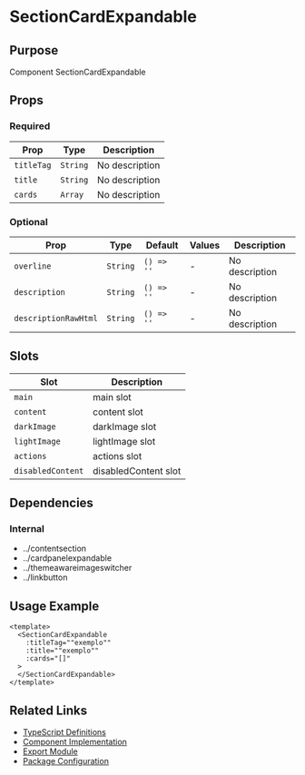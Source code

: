 # SectionCardExpandable

## Purpose

Component SectionCardExpandable

## Props

### Required
| Prop | Type | Description |
|------|------|-------------|
| `titleTag` | `String` | No description |
| `title` | `String` | No description |
| `cards` | `Array` | No description |

### Optional
| Prop | Type | Default | Values | Description |
|------|------|---------|--------|-------------|
| `overline` | `String` | `() => ''` | - | No description |
| `description` | `String` | `() => ''` | - | No description |
| `descriptionRawHtml` | `String` | `() => ''` | - | No description |

## Slots

| Slot | Description |
|------|-------------|
| `main` | main slot |
| `content` | content slot |
| `darkImage` | darkImage slot |
| `lightImage` | lightImage slot |
| `actions` | actions slot |
| `disabledContent` | disabledContent slot |

## Dependencies

### Internal
- ../contentsection
- ../cardpanelexpandable
- ../themeawareimageswitcher
- ../linkbutton

## Usage Example

```vue
<template>
  <SectionCardExpandable
    :titleTag=""exemplo""
    :title=""exemplo""
    :cards="[]"
  >
  </SectionCardExpandable>
</template>
```

## Related Links

- [TypeScript Definitions](./SectionCardExpandable.d.ts)
- [Component Implementation](./SectionCardExpandable.vue)
- [Export Module](./sectioncardexpandable.js)
- [Package Configuration](./package.json)
